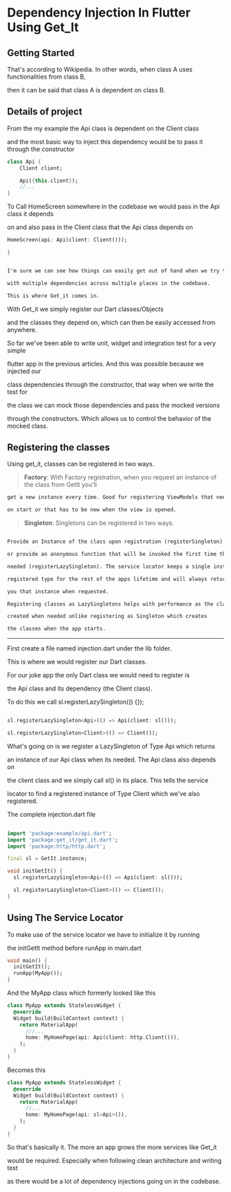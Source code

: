 # Dependency Injection In Flutter Using Get_It
 

## Getting Started

That's according to Wikipedia. In other words, when class A uses functionalities from class B,

then it can be said that class A is dependent on class B.

## Details of project
From the my example the Api class is dependent on the Client class

and the most basic way to inject this dependency would be to pass it through the constructor

```dart
class Api {
    Client client;

    Api({this.client});
    //...
}

```
To Call HomeScreen somewhere in the codebase we would pass in the Api class it depends

on and also pass in the Client class that the Api class depends on
```dart
HomeScreen(api: Api(client: Client()));

}

```

``` diff 

I'm sure we can see how things can easily get out of hand when we try to access classes 

with multiple dependencies across multiple places in the codebase.

This is where Get_it comes in. 

```


With Get_it we simply register our Dart classes/Objects 

and the classes they depend on, which can then be easily accessed from anywhere.

So far we've been able to write unit, widget and integration test for a very simple 

flutter app in the previous articles. And this was possible because we injected our 

class dependencies through the constructor, that way when we write the test for 

the class we can mock those dependencies and pass the mocked versions 

through the constructors. Which allows us to control the behavior of the mocked class.

## Registering the classes

Using get_it, classes can be registered in two ways.

> **Factory**: With Factory registration, when you request an instance of the class from GetIt you'll 

```diff
get a new instance every time. Good for registering ViewModels that need to run the same logic 

on start or that has to be new when the view is opened.
```
> **Singleton**: Singletons can be registered in two ways. 

```diff

Provide an Instance of the class upon registration (registerSingleton) 

or provide an anonymous function that will be invoked the first time the class is 

needed (registerLazySingleton). The service locator keeps a single instance of your 

registered type for the rest of the apps lifetime and will always return 

you that instance when requested.

Registering classes as LazySingletons helps with performance as the classes are only

created when needed unlike registering as Singleton which creates 

the classes when the app starts.
```
 
-------------------------------------------------------------------------------

First create a file named injection.dart under the lib folder.

This is where we would register our Dart classes.

For our joke app the only Dart class we would need to register is 

the Api class and its dependency (the Client class). 

To do this we call sl.registerLazySingleton(() {});

```dart

sl.registerLazySingleton<Api>(() => Api(client: sl()));

sl.registerLazySingleton<Client>(() => Client());

```

What's going on is we register a LazySingleton of Type Api which returns 

an instance of our Api class when its needed. The Api class also depends on 

the client class and we simply call sl() in its place. This tells the service 

locator to find a registered instance of Type Client which we've also registered.

The complete injection.dart file

```dart
 
import 'package:example/api.dart';
import 'package:get_it/get_it.dart';
import 'package:http/http.dart';

final sl = GetIt.instance;

void initGetIt() {
  sl.registerLazySingleton<Api>(() => Api(client: sl()));

  sl.registerLazySingleton<Client>(() => Client());
}

```

## Using The Service Locator

To make use of the service locator we have to initialize it by running

the initGetIt method before runApp in main.dart

```dart
void main() {
  initGetIt();
  runApp(MyApp());
}

```

And the MyApp class which formerly looked like this

```dart
class MyApp extends StatelessWidget {
  @override
  Widget build(BuildContext context) {
    return MaterialApp(
      ///...
      home: MyHomePage(api: Api(client: http.Client())),
    );
  }
}

```

Becomes this

```dart
class MyApp extends StatelessWidget {
  @override
  Widget build(BuildContext context) {
    return MaterialApp(
      //...
      home: MyHomePage(api: sl<Api>()),
    );
  }
}

```
So that's basically it. The more an app grows the more services like Get_it

would be required. Especially when following clean architecture and writing test

as there would be a lot of dependency injections going on in the codebase.

 
